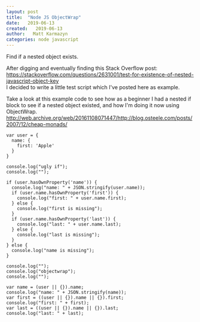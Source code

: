 ```yaml
---
layout: post
title:  "Node JS ObjectWrap"
date:   2019-06-13
created:   2019-06-13
author:   Matt Karmazyn
categories: node javascript
---
```

Find if a nested object exists.

<!--break-->

After digging and eventually finding this Stack Overflow post: https://stackoverflow.com/questions/2631001/test-for-existence-of-nested-javascript-object-key  
I decided to write a little test script which I've posted here as example.

Take a look at this example code to see how as a beginner I had a nested if block to see if a nested object existed, and how I'm doing it now using ObjectWrap. 
http://web.archive.org/web/20161108071447/http://blog.osteele.com/posts/2007/12/cheap-monads/

```
var user = {
  name: {
    first: 'Apple'
  }
}

console.log("ugly if");
console.log("");

if (user.hasOwnProperty('name')) {
  console.log("name: " + JSON.stringify(user.name));
  if (user.name.hasOwnProperty('first')) {
    console.log("first: " + user.name.first);
  } else {
    console.log("first is missing");
  }
  if (user.name.hasOwnProperty('last')) {
    console.log("last: " + user.name.last);
  } else {
    console.log("last is missing");
  }
} else {
  console.log("name is missing");
}

console.log("");
console.log("objectwrap");
console.log("");

var name = (user || {}).name;
console.log("name: " + JSON.stringify(name));
var first = ((user || {}).name || {}).first;
console.log("first: " + first);
var last = ((user || {}).name || {}).last;
console.log("last: " + last);
```
